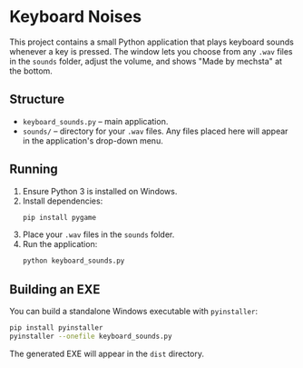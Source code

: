 # Keyboard Noises

This project contains a small Python application that plays keyboard sounds whenever a key is pressed.
The window lets you choose from any `.wav` files in the `sounds` folder, adjust the volume, and shows "Made by mechsta" at the bottom.

## Structure
- `keyboard_sounds.py` – main application.
- `sounds/` – directory for your `.wav` files. Any files placed here will appear in the application's drop-down menu.

## Running
1. Ensure Python 3 is installed on Windows.
2. Install dependencies:
   ```bash
   pip install pygame
   ```
3. Place your `.wav` files in the `sounds` folder.
4. Run the application:
   ```bash
   python keyboard_sounds.py
   ```

## Building an EXE
You can build a standalone Windows executable with `pyinstaller`:
```bash
pip install pyinstaller
pyinstaller --onefile keyboard_sounds.py
```
The generated EXE will appear in the `dist` directory.
